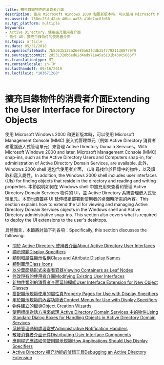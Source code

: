 ```yaml
---
title: 擴充目錄物件的消費者介面
description: 使用 Microsoft Windows 2000 和更新版本時，可以使用 Microsoft Management Console (MMC) 嵌入式管理單元（例如 Active Directory 消費者和電腦嵌入式管理單元）來管理 Active Directory Domain Services。
ms.assetid: 758ec25d-42ab-46ba-aa58-416d7ac8fd68
ms.tgt_platform: multiple
keywords:
- Active Directory，使用擴充使用者介面
- 物件 AD，擴充目錄物件的使用者介面
ms.topic: article
ms.date: 05/31/2018
ms.openlocfilehash: 7b8d635132a26e80a63fddb35f779211308779f9
ms.sourcegitcommit: 2d531328b6ed82d4ad971a45a5131b430c5866f7
ms.translationtype: MT
ms.contentlocale: zh-TW
ms.lasthandoff: 09/16/2019
ms.locfileid: "103671280"
---
```

# <a name="extending-the-user-interface-for-directory-objects"></a><span data-ttu-id="7ab3b-105">擴充目錄物件的消費者介面</span><span class="sxs-lookup"><span data-stu-id="7ab3b-105">Extending the User Interface for Directory Objects</span></span>

<span data-ttu-id="7ab3b-106">使用 Microsoft Windows 2000 和更新版本時，可以使用 Microsoft Management Console (MMC) 嵌入式管理單元（例如 Active Directory 消費者和電腦嵌入式管理單元）來管理 Active Directory Domain Services。</span><span class="sxs-lookup"><span data-stu-id="7ab3b-106">With Microsoft Windows 2000 and later, Microsoft Management Console (MMC) snap-ins, such as the Active Directory Users and Computers snap-in, for administration of Active Directory Domain Services, are available.</span></span> <span data-ttu-id="7ab3b-107">此外，Windows 2000 shell 還包含使用者介面， (Ui) 尋找位於目錄中的物件，以及讀取和寫入屬性。</span><span class="sxs-lookup"><span data-stu-id="7ab3b-107">In addition, the Windows 2000 shell includes user interfaces (UIs) for finding objects that reside in the directory and reading and writing properties.</span></span> <span data-ttu-id="7ab3b-108">本節說明如何在 Windows shell 中擴充用來查看和管理 Active Directory Domain Services 物件的 UI，並 Active Directory 系統管理嵌入式管理單元。本節也涵蓋將 UI 延伸模組部署到使用者的桌面時所需的內容。</span><span class="sxs-lookup"><span data-stu-id="7ab3b-108">This section explains how to extend the UI for viewing and managing Active Directory Domain Services objects in the Windows shell and Active Directory administrative snap-ins. This section also covers what is required to deploy the UI extensions to the user's desktops.</span></span>

<span data-ttu-id="7ab3b-109">具體而言，本節將討論下列各項：</span><span class="sxs-lookup"><span data-stu-id="7ab3b-109">Specifically, this section discusses the following:</span></span>

-   [<span data-ttu-id="7ab3b-110">關於 Active Directory 使用者介面</span><span class="sxs-lookup"><span data-stu-id="7ab3b-110">About Active Directory User Interfaces</span></span>](about-the-user-interfaces-of-active-directory-domain-services.md)
-   [<span data-ttu-id="7ab3b-111">顯示規範</span><span class="sxs-lookup"><span data-stu-id="7ab3b-111">Display Specifiers</span></span>](display-specifiers.md)
-   [<span data-ttu-id="7ab3b-112">類別和屬性顯示名稱</span><span class="sxs-lookup"><span data-stu-id="7ab3b-112">Class and Attribute Display Names</span></span>](class-and-attribute-display-names.md)
-   [<span data-ttu-id="7ab3b-113">類別圖示</span><span class="sxs-lookup"><span data-stu-id="7ab3b-113">Class Icons</span></span>](class-icons.md)
-   [<span data-ttu-id="7ab3b-114">以分葉節點形式來查看容器</span><span class="sxs-lookup"><span data-stu-id="7ab3b-114">Viewing Containers as Leaf Nodes</span></span>](viewing-containers-as-leaf-nodes.md)
-   [<span data-ttu-id="7ab3b-115">修改現有的使用者介面</span><span class="sxs-lookup"><span data-stu-id="7ab3b-115">Modifying Existing User Interfaces</span></span>](modifying-existing-user-interfaces.md)
-   [<span data-ttu-id="7ab3b-116">新物件類別的消費者介面延伸模組</span><span class="sxs-lookup"><span data-stu-id="7ab3b-116">User Interface Extension for New Object Classes</span></span>](user-interface-extension-for-new-object-classes.md)
-   [<span data-ttu-id="7ab3b-117">搭配顯示規範使用的屬性頁</span><span class="sxs-lookup"><span data-stu-id="7ab3b-117">Property Pages for Use with Display Specifiers</span></span>](property-pages-for-use-with-display-specifiers.md)
-   [<span data-ttu-id="7ab3b-118">用於顯示規範的內容功能表</span><span class="sxs-lookup"><span data-stu-id="7ab3b-118">Context Menus for Use with Display Specifiers</span></span>](context-menus-for-use-with-display-specifiers.md)
-   [<span data-ttu-id="7ab3b-119">物件建立的嚮導</span><span class="sxs-lookup"><span data-stu-id="7ab3b-119">Object Creation Wizards</span></span>](object-creation-wizards.md)
-   [<span data-ttu-id="7ab3b-120">使用標準對話方塊來處理 Active Directory Domain Services 中的物件</span><span class="sxs-lookup"><span data-stu-id="7ab3b-120">Using Standard Dialog Boxes for Handling Objects in Active Directory Domain Services</span></span>](using-standard-dialog-boxes-to-handle-objects-in-active-directory-domain-services.md)
-   [<span data-ttu-id="7ab3b-121">系統管理通知處理常式</span><span class="sxs-lookup"><span data-stu-id="7ab3b-121">Administrative Notification Handlers</span></span>](administrative-notification-handlers.md)
-   [<span data-ttu-id="7ab3b-122">散發消費者介面元件</span><span class="sxs-lookup"><span data-stu-id="7ab3b-122">Distributing User Interface Components</span></span>](distributing-user-interface-components.md)
-   [<span data-ttu-id="7ab3b-123">應用程式應該如何使用顯示規範</span><span class="sxs-lookup"><span data-stu-id="7ab3b-123">How Applications Should Use Display Specifiers</span></span>](how-applications-should-use-display-specifiers.md)
-   [<span data-ttu-id="7ab3b-124">Active Directory 擴充功能的偵錯工具</span><span class="sxs-lookup"><span data-stu-id="7ab3b-124">Debugging an Active Directory Extension</span></span>](debugging-an-active-directory-extension.md)

 

 




